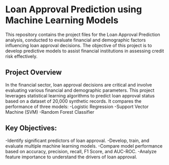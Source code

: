 # Loan Approval Prediction using Machine Learning Models
This repository contains the project files for the Loan Approval Prediction analysis, conducted to evaluate financial and demographic factors influencing loan approval decisions. The objective of this project is to develop predictive models to assist financial institutions in assessing credit risk effectively.
## Project Overview
In the financial sector, loan approval decisions are critical and involve evaluating various financial and demographic parameters. This project leverages statistical learning algorithms to predict loan approval status based on a dataset of 20,000 synthetic records. It compares the performance of three models:
-Logistic Regression
-Support Vector Machine (SVM)
-Random Forest Classifier
## Key Objectives:
-Identify significant predictors of loan approval.
-Develop, train, and evaluate multiple machine learning models.
-Compare model performance based on accuracy, precision, recall, F1 Score, and AUC-ROC.
-Analyze feature importance to understand the drivers of loan approval.
